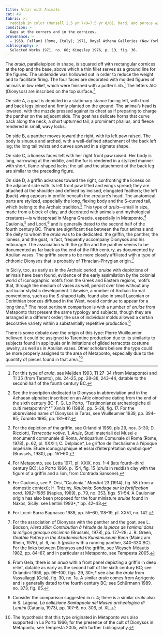 ```yaml
---
title: Altar with Animals
cat: 49
fabric: >: 
  reddish in color (Munsell 2.5 yr 7/8–7.5 yr 8/6), hard, and porous with numerous reflective and calcareous inclusions of considerable size.
condition: > 
  Gaps at the corners and in the cornices.
provenance: > 
  – 1968, Fallani (Rome, Italy); 1971, Royal Athena Galleries (New York, New York), sold to the J. Paul Getty Museum, 1971.
bibliography: >
  Selected Works 1971, no. 60; Kingsley 1976, p. 13, fig. 36.
---
```

The *arula*, parallelepiped in shape, is squared off with rectangular
cornices at the top and the base, above which a thin fillet serves as a
ground line for the figures. The underside was hollowed out in order to
reduce the weight and to facilitate firing. The four faces are decorated
with molded figures of animals in low relief, which were finished with a
potter’s rib.[^1] The letters ΔΙΟ (Dionysos) are inscribed on the top
surface.[^2]

On side A, a goat is depicted in a stationary stance facing left, with
front and back legs joined and firmly planted on the ground. The
animal’s head is lowered, with the muzzle pressed against its chest as
if preparing to charge the panther on the adjacent side. The goat has
delicate horns that curve back along the neck, a short upturned tail, a
prominent phallus, and fleece rendered in small, wavy locks.

On side B, a panther moves toward the right, with its left paw raised.
The body is sinuous and arched, with a well-defined attachment of the
back left leg; the long tail twists and curves upward in a sigmate
shape.

On side C, a lioness faces left with her right front paw raised. Her
body is long, narrowing at the middle, and the fur is rendered in a
stylized manner with short, flame-shaped locks; the tail and the
attachment of the back leg are similar to the preceding figure.

On side D, a griffin advances toward the right, confronting the lioness
on the adjacent side with its left front paw lifted and wings spread;
they are attached at the shoulder and defined by incised, elongated
feathers; the left (back) wing appears in profile beneath the creature’s
head. The anatomical parts are stylized, especially the long, flexing
body and the S-curved tail, which belong to the Archaic tradition.[^3]
This type of *arula*—small in size, made from a block of clay, and
decorated with animals and mythological creatures—is widespread in Magna
Graecia, especially in Metaponto,[^4] Caulonia,[^5] and Locri,[^6] and
is generally dated to the second half of the fourth century <span
class="smcaps">BC.</span> There are significant ties
between the four animals and the deity to whom the *arula* was to be
dedicated: the griffin, the panther, the lioness, and the goat, in fact,
frequently accompany Dionysos and his entourage. The association with
the griffin and the panther seems to be documented as far back as the
end of the fifth century, as documented by Apulian vases. The griffin
seems to be more closely affiliated with a type of chthonic Dionysos
that is probably of Thracian-Phrygian origin.[^7]

In Sicily, too, as early as in the Archaic period, *arulae* with
depictions of animals have been found, evidence of the early
assimilation by the colonial world of iconographic motifs from the Greek
and Eastern regions, motifs that, through the medium of vases as well,
persist over time without any particular stylistic development.
Likewise, a number of Archaic formal conventions, such as the S-shaped
tails, found also in small Laconian or Corinthian bronzes diffused in
the West, would continue to appear for a long time.[^8] The most
pertinent comparison is with a number of *arulae* from Metaponto that
present the same typology and subjects, though they are arranged in a
different order; the use of individual molds allowed a certain
decorative variety within a substantially repetitive production.[^9]

There is some debate over the origin of this type: Pierre Wuilleumier
believed it could be assigned to Tarentine production due to its
similarity to subjects found in appliqués or in imitations of gilded
terracotta costume jewelry, as well as in Apulian vases. Other scholars
believe the type could be more properly assigned to the area of
Metaponto, especially due to the quantity of pieces found in that
area.[^10]

[^1]: For this type of *arula*, see <span
    class="smcaps">Meijden</span> 1993, TI 27–34 (from
    Metaponto) and TI 35 (from Taranto), pls. 24–25, pp. 28–38, 243–44,
    datable to the second half of the fourth century <span
    class="smcaps">BC.</span>

[^2]: See the inscription dedicated to Dionysos in abbreviation and in
    the Achaean alphabet inscribed on an Attic oinochoe dating from the
    end of the sixth century <span
    class="smcaps">BC</span>: F. G. Lo Porto,
    “Testimonianze archeologiche di culti metapontini*,*” *Xenia* 16
    (1988), pp. 5–28, fig. 17. For the abbreviated name of Dionysos in
    Taras, see <span class="smcaps">Wuilleumier</span>
    1939, pp. 394–95; *<span
    class="smcaps">Taranto</span>* 1995, pp. 181–82.

[^3]: For the depiction of the griffin, see <span
    class="smcaps">Orlandini</span> 1959, pls 29, nos.
    3–30; D. Ricciotti, *Terrecotte votive,* 1. *Arule*, Studi materiali
    dei Musei e monumenti communale di Roma, Antiquarium Comunale di
    Roma (Rome, 1978), p. 62, pl. XXXIII; C. Delplace*, Le griffon de
    l’archaïsme à l’époque impériale: Étude iconographique et essai
    d’interprétation symbolique* (Brussels, 1980), pp. 151–60.

[^4]: For Metaponto, see <span
    class="smcaps">Letta</span> 1971, pl. XXIX, nos.
    1–4 (late fourth–third century <span
    class="smcaps">BC</span>); <span
    class="smcaps">Lo Porto</span> 1966, p. 154, fig.
    15 (*arula* in reddish clay with the figure of a griffin and a lion,
    from Contrada Sansone).

[^5]: For Caulonia, see P. Orsi, “Caulonia,” *MonAnt* 23 (1914), fig. 58
    (from a domestic context); H. Tréziny, *Kaulonia: Sondage sur la
    fortification nord, 1982–1985* (Naples, 1989), p. 79, no. 353, figs.
    51–54. A Caulonian origin has also been proposed for the four
    miniature *arulae* found in Naxos, Sicily: see <span
    class="smcaps">Lentini</span> 1993*,* pp. 42–43.

[^6]: For Locri: <span class="smcaps">Barra Bagnasco
    1989</span>, pp. 55–60, 118–19, pl. XXVI, no. 142.

[^7]: For the association of Dionysos with the panther and the goat, see
    L. Bodson, *Hiera zōia: Contribution à l’étude de la place de
    l’animal dans la religion grecque ancienne* (Brussels, 1978), pp.
    127–28; J. R. Green, *Gnathia Pottery in the Akademisches
    Kunstmuseum Bonn* (Mainz am Rhein, 1976), pl. 6, no. 5 (*pelike*
    with a running panther, 340–330 <span
    class="smcaps">BC</span>). For the links between
    Dionysos and the griffin, see <span
    class="smcaps">Woysch-Méautis</span> 1982, pp.
    84–87, and in particular at Metaponto, see <span
    class="smcaps">Tempesta</span> 2005.

[^8]: From Gela, there is an *arula* with a front panel depicting a
    griffin in deep relief, datable as early as the second half of the
    sixth century <span class="smcaps">BC</span>; see
    <span class="smcaps">Orlandini</span> 1959, pp.
    99–100, figs. 29, 30*;* see also the *arula* from Vassallaggi
    (Gela), fig. 30, no. 1a. A similar *arula* comes from Agrigento and
    is generally dated to the fourth century <span
    class="smcaps">BC</span>; see <span
    class="smcaps">Schürmann</span> 1989, no. 373,
    fig. 65.

[^9]: Consider the comparison suggested in n. 4; there is a similar
    *arula* also in S. Lagona, *La collezione Santapaola nel Museo
    archeologico di Lentini* (Catania, 1973), pp. 107–8, no. 306, pl.
    XL.

[^10]: The hypothesis that this type originated in Metaponto was also
    supported in <span class="smcaps">Lo Porto</span>
    1966; for the presence of the cult of Dionysos in Metaponto, see
    <span class="smcaps">Tempesta</span> 2005, with
    further bibliography.
